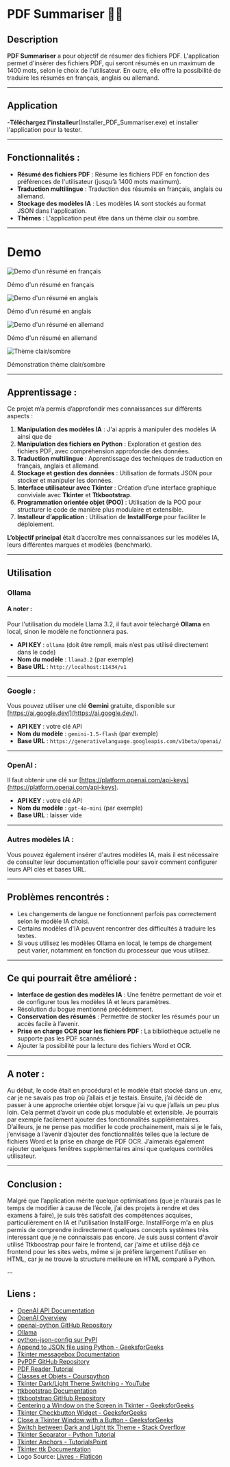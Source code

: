 # PDF Summariser 🤖📖


## Description  
**PDF Summariser** a pour objectif de résumer des fichiers PDF. L'application permet d'insérer des fichiers PDF, qui seront résumés en un maximum de 1400 mots, selon le choix de l'utilisateur. En outre, elle offre la possibilité de traduire les résumés en français, anglais ou allemand.

---

## Application

-**Téléchargez l'installeur**(Installer_PDF_Summariser.exe) et installer l'application pour la tester.

---

## Fonctionnalités :  
- **Résumé des fichiers PDF** : Résume  les fichiers PDF en fonction des préférences de l'utilisateur (jusqu’à 1400 mots maximum).  
- **Traduction multilingue** : Traduction des résumés en français, anglais ou allemand.  
- **Stockage des modèles IA** : Les modèles IA sont stockés au format JSON dans l'application.  
- **Thèmes** : L'application peut être dans un thème clair ou sombre.  

---

# Demo

![Demo d'un résumé en français](Demo/PDF-Summariser-demo.gif)

Démo d'un résumé en français

![Demo d'un résumé en anglais](Demo/PDF-Summariser-demo-ollama.gif)

Démo d'un résumé en anglais

![Demo d'un résumé en allemand](Demo/PDF-Summariser-demo-deutsch.gif)

Démo d'un résumé en allemand

![Thème clair/sombre](Demo/PDF-Summariser-demo-themes.gif)

Démonstration thème clair/sombre

---

## Apprentissage :  
Ce projet m’a permis d’approfondir mes connaissances sur différents aspects :  
1. **Manipulation des modèles IA** : J'ai appris à manipuler des modèles IA ainsi que de  
2. **Manipulation des fichiers en Python** : Exploration et gestion des fichiers PDF, avec compréhension approfondie des données.  
3. **Traduction multilingue** : Apprentissage des techniques de traduction en français, anglais et allemand.  
4. **Stockage et gestion des données** : Utilisation de formats JSON pour stocker et manipuler les données.  
5. **Interface utilisateur avec Tkinter** : Création d’une interface graphique conviviale avec **Tkinter** et **Ttkbootstrap**.  
6. **Programmation orientée objet (POO)** : Utilisation de la POO pour structurer le code de manière plus modulaire et extensible.  
7. **Installeur d’application** : Utilisation de **InstallForge** pour faciliter le déploiement. 

**L’objectif principal** était d’accroître mes connaissances sur les modèles IA, leurs différentes marques et modèles (benchmark).

---

## Utilisation

### Ollama 
#### A noter :  
Pour l'utilisation du modèle Llama 3.2, il faut avoir téléchargé **Ollama** en local, sinon le modèle ne fonctionnera pas.  

- **API KEY** : `ollama` (doit être rempli, mais n’est pas utilisé directement dans le code)  
- **Nom du modèle** : `llama3.2` (par exemple)  
- **Base URL** : `http://localhost:11434/v1`

---

### Google :  
Vous pouvez utiliser une clé **Gemini** gratuite, disponible sur [https://ai.google.dev/](https://ai.google.dev/).  
- **API KEY** : votre clé API  
- **Nom du modèle** : `gemini-1.5-flash` (par exemple)  
- **Base URL** : `https://generativelanguage.googleapis.com/v1beta/openai/`

---

### OpenAI :  
Il faut obtenir une clé sur [https://platform.openai.com/api-keys](https://platform.openai.com/api-keys).
- **API KEY** : votre clé API  
- **Nom du modèle** : `gpt-4o-mini` (par exemple)  
- **Base URL** : laisser vide  

---

### Autres modèles IA :  
Vous pouvez également insérer d'autres modèles IA, mais il est nécessaire de consulter leur documentation officielle pour savoir comment configurer leurs API clés et bases URL.

---

## Problèmes rencontrés :  
- Les changements de langue ne fonctionnent parfois pas correctement selon le modèle IA choisi.
- Certains modèles d'IA peuvent rencontrer des difficultés à traduire les textes. 
- Si vous utilisez les modèles Ollama en local, le temps de chargement peut varier, notamment en fonction du processeur que vous utilisez.

---

## Ce qui pourrait être amélioré :  
- **Interface de gestion des modèles IA** : Une fenêtre permettant de voir et de configurer tous les modèles IA et leurs paramètres.  
- Résolution du bogue mentionné précédemment.  
- **Conservation des résumés** : Permettre de stocker les résumés pour un accès facile à l’avenir.  
- **Prise en charge OCR pour les fichiers PDF** : La bibliothèque actuelle ne supporte pas les PDF scannés.  
- Ajouter la possibilité pour la lecture des fichiers Word et OCR.

---

## A noter :
Au début, le code était en procédural et le modèle était stocké dans un .env, car je ne savais pas trop où j’allais et je testais. Ensuite, j’ai décidé de passer à une approche orientée objet lorsque j’ai vu que j’allais un peu plus loin. Cela permet d’avoir un code plus modulable et extensible. Je pourrais par exemple facilement ajouter des fonctionnalités supplémentaires. D’ailleurs, je ne pense pas modifier le code prochainement, mais si je le fais, j’envisage à l’avenir d’ajouter des fonctionnalités telles que la lecture de fichiers Word et la prise en charge de PDF OCR. J’aimerais également rajouter quelques fenêtres supplémentaires ainsi que quelques contrôles utilisateur.

---

## Conclusion :  
Malgré que l’application mérite quelque optimisations (que je n’aurais pas le temps de modifier à cause de l’école, j’ai des projets à rendre et des examens à faire), je suis très satisfait des compétences acquises, particulièrement en IA et l'utilisation InstallForge. InstallForge m'a en plus permis de comprendre indirectement quelques concepts systèmes très interessant que je ne connaissais pas encore. Je suis aussi content d'avoir utilisé Ttkboostrap pour faire le frontend, car j'aime et utilise déjà ce frontend pour les sites webs, même si je préfère largement l'utiliser en HTML, car je ne trouve la structure meilleure en HTML comparé à Python.

--

## Liens :
- [OpenAI API Documentation](https://platform.openai.com/docs/api-reference/introduction)
- [OpenAI Overview](https://platform.openai.com/docs/overview)
- [openai-python GitHub Repository](https://github.com/openai/openai-python)
- [Ollama](https://ollama.com/)
- [python-json-config sur PyPI](https://pypi.org/project/python-json-config/)
- [Append to JSON file using Python - GeeksforGeeks](https://www.geeksforgeeks.org/append-to-json-file-using-python/)
- [Tkinter messagebox Documentation](https://docs.python.org/3/library/tkinter.messagebox.html)
- [PyPDF GitHub Repository](https://github.com/py-pdf/pypdf)
- [PDF Reader Tutorial](https://pdfreader.readthedocs.io/en/latest/tutorial.html)
- [Classes et Objets - Courspython](https://courspython.com/classes-et-objets.html)
- [Tkinter Dark/Light Theme Switching - YouTube](https://www.youtube.com/watch?v=PIaccbMT6fo)
- [ttkbootstrap Documentation](https://ttkbootstrap.readthedocs.io)
- [ttkbootstrap GitHub Repository](https://github.com/israel-dryer/ttkbootstrap)
- [Centering a Window on the Screen in Tkinter - GeeksforGeeks](https://www.geeksforgeeks.org/how-to-center-a-window-on-the-screen-in-tkinter/)
- [Tkinter Checkbutton Widget - GeeksforGeeks](https://www.geeksforgeeks.org/python-tkinter-checkbutton-widget/)
- [Close a Tkinter Window with a Button - GeeksforGeeks](https://www.geeksforgeeks.org/how-to-close-a-tkinter-window-with-a-button/)
- [Switch between Dark and Light ttk Theme - Stack Overflow](https://stackoverflow.com/questions/66576662/how-to-switch-between-dark-and-light-ttk-theme)
- [Tkinter Separator - Python Tutorial](https://www.pythontutorial.net/tkinter/tkinter-separator/)
- [Tkinter Anchors - TutorialsPoint](https://www.tutorialspoint.com/python/tk_anchors.htm)
- [Tkinter ttk Documentation](https://docs.python.org/fr/3.13/library/tkinter.ttk.html)
- Logo Source: [Livres - Flaticon](https://www.flaticon.com/fr/chercher?word=livre)
